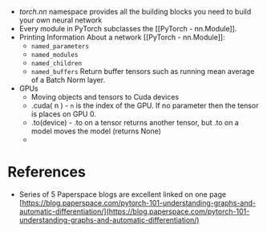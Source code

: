 - *torch.nn* namespace provides all the building blocks you need to build your own neural network
- Every module in PyTorch subclasses the [[PyTorch - nn.Module]].
- Printing Information About a network  [[PyTorch - nn.Module]]:
	-  `named_parameters`
	- `named_modules`
	- `named_children`
	- `named_buffers` Return buffer tensors such as running mean average of a Batch Norm layer.
- GPUs
	- Moving objects and tensors to Cuda devices
	- .cuda( n ) - `n` is the index of the GPU. If no parameter then the tensor is places on GPU 0.
	- .to(device)  - .to on a tensor returns another tensor, but .to on a model moves the model (returns None)
	- 

# References
- Series of 5 Paperspace blogs are excellent linked on one page [https://blog.paperspace.com/pytorch-101-understanding-graphs-and-automatic-differentiation/](https://blog.paperspace.com/pytorch-101-understanding-graphs-and-automatic-differentiation/)